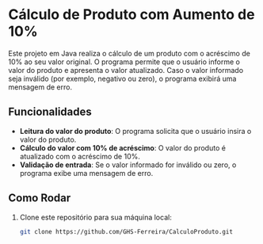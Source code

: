 # Cálculo de Produto com Aumento de 10%

Este projeto em Java realiza o cálculo de um produto com o acréscimo de 10% ao seu valor original. O programa permite que o usuário informe o valor do produto e apresenta o valor atualizado. Caso o valor informado seja inválido (por exemplo, negativo ou zero), o programa exibirá uma mensagem de erro.

## Funcionalidades

- **Leitura do valor do produto**: O programa solicita que o usuário insira o valor do produto.
- **Cálculo do valor com 10% de acréscimo**: O valor do produto é atualizado com o acréscimo de 10%.
- **Validação de entrada**: Se o valor informado for inválido ou zero, o programa exibe uma mensagem de erro.

## Como Rodar

1. Clone este repositório para sua máquina local:
   ```bash
   git clone https://github.com/GHS-Ferreira/CalculoProduto.git
